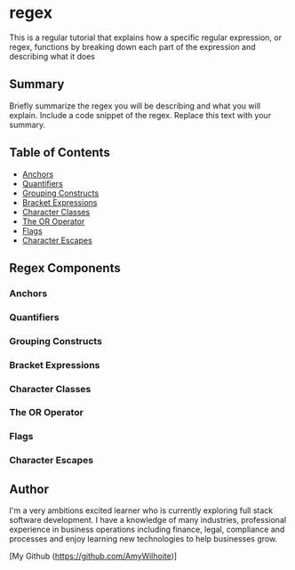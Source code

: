 # regex

This is a regular tutorial that explains how a specific regular expression, or regex, functions by breaking down each part of the expression and describing what it does

## Summary

Briefly summarize the regex you will be describing and what you will explain. Include a code snippet of the regex. Replace this text with your summary.

## Table of Contents

- [Anchors](#anchors)
- [Quantifiers](#quantifiers)
- [Grouping Constructs](#grouping-constructs)
- [Bracket Expressions](#bracket-expressions)
- [Character Classes](#character-classes)
- [The OR Operator](#the-or-operator)
- [Flags](#flags)
- [Character Escapes](#character-escapes)

## Regex Components

### Anchors

### Quantifiers

### Grouping Constructs

### Bracket Expressions

### Character Classes

### The OR Operator

### Flags

### Character Escapes

## Author

I'm a very ambitions excited learner who is currently exploring full stack software development. I have a knowledge of many industries, professional experience in business operations including finance, legal, compliance and processes and enjoy learning new technologies to help businesses grow.

[My Github (https://github.com/AmyWilhoite)]
